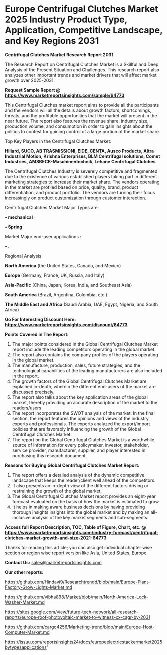 # Europe Centrifugal Clutches Market 2025 Industry Product Type, Application, Competitive Landscape, and Key Regions 2031

<strong>Centrifugal Clutches Market Research Report 2031</strong>

The Research Report on Centrifugal Clutches Market is a Skillful and Deep Analysis of the Present Situation and Challenges. This research report also analyzes other important trends and market drivers that will affect market growth over 2025-2031.

<strong>Request Sample Report @ <a href=https://www.marketreportsinsights.com/sample/64773>https://www.marketreportsinsights.com/sample/64773</a></strong>

This Centrifugal Clutches market report aims to provide all the participants and the vendors will all the details about growth factors, shortcomings, threats, and the profitable opportunities that the market will present in the near future. The report also features the revenue share, industry size, production volume, and consumption in order to gain insights about the politics to contest for gaining control of a large portion of the market share.

Top Key Players in the Centrifugal Clutches Market:

<strong>Hiliard, SUCO, AB TRASMISSIONI, EIDE, CENTA, Ausco Products, Altra Industrial Motion, Krishna Enterprises, BLM Centrifugal solutions, Comet Industries, AMSBECK-Maschinentechnik, Lehane Centrifugal Clutches</strong>

The Centrifugal Clutches Industry is severely competitive and fragmented due to the existence of various established players taking part in different marketing strategies to increase their market share. The vendors operating in the market are profiled based on price, quality, brand, product differentiation, and product portfolio. The vendors are turning their focus increasingly on product customization through customer interaction.

Centrifugal Clutches Market Major Types are:

<strong>• mechanical

• Spring</strong>

Market Major end-user applications :

<strong>• .</strong>

Regional Analysis

</u><strong><b>North America</b></strong> (the United States, Canada, and Mexico)

<strong><b>Europe </b></strong>(Germany, France, UK, Russia, and Italy)

<strong><b>Asia-Pacific</b></strong> (China, Japan, Korea, India, and Southeast Asia)

<strong><b>South America</b></strong> (Brazil, Argentina, Colombia, etc.)

<strong><b>The Middle East and Africa</b></strong> (Saudi Arabia, UAE, Egypt, Nigeria, and South Africa)

<strong>Go For Interesting Discount Here: <a href=https://www.marketreportsinsights.com/discount/64773>https://www.marketreportsinsights.com/discount/64773</a></strong>

<strong>Points Covered in The Report:</strong>
<ol>
  <li>The major points considered in the Global Centrifugal Clutches Market report include the leading competitors operating in the global market.</li>
  <li>The report also contains the company profiles of the players operating in the global market.</li>
  <li>The manufacture, production, sales, future strategies, and the technological capabilities of the leading manufacturers are also included in the report.</li>
  <li>The growth factors of the Global Centrifugal Clutches Market are explained in-depth, wherein the different end-users of the market are discussed precisely.</li>
  <li>The report also talks about the key application areas of the global market, thereby providing an accurate description of the market to the readers/users.</li>
  <li>The report incorporates the SWOT analysis of the market. In the final section, the report features the opinions and views of the industry experts and professionals. The experts analyzed the export/import policies that are favorably influencing the growth of the Global Centrifugal Clutches Market.</li>
  <li>The report on the Global Centrifugal Clutches Market is a worthwhile source of information for every policymaker, investor, stakeholder, service provider, manufacturer, supplier, and player interested in purchasing this research document.</li>
</ol>
<strong>Reasons for Buying Global Centrifugal Clutches Market Report:</strong>

<ol>
  <li>The report offers a detailed analysis of the dynamic competitive landscape that keeps the reader/client well ahead of the competitors.</li>
  <li>It also presents an in-depth view of the different factors driving or restraining the growth of the global market.</li>
  <li>The Global Centrifugal Clutches Market report provides an eight-year forecast evaluated on the basis of how the market is estimated to grow.</li>
  <li>It helps in making aware business decisions by having providing thorough insights insights into the global market and by making an all-inclusive analysis of the key market segments and sub-segments.</li>
</ol>
<strong>Access full Report Description, TOC, Table of Figure, Chart, etc. @ <a href=https://www.marketreportsinsights.com/industry-forecast/centrifugal-clutches-market-growth-and-size-2021-64773>https://www.marketreportsinsights.com/industry-forecast/centrifugal-clutches-market-growth-and-size-2021-64773</a></strong>


Thanks for reading this article; you can also get individual chapter wise section or region wise report version like Asia, United States, Europe.

<strong>Contact Us:</strong>
sales@marketreportsinsights.com

<strong>Our other reports:</strong>

<a href=https://github.com/Hindavi9/Researchtrendd/blob/main/Europe-Plant-Factory-Grow-Lights-Market.md>https://github.com/Hindavi9/Researchtrendd/blob/main/Europe-Plant-Factory-Grow-Lights-Market.md</a>

<a href=https://github.com/vibha898/Market/blob/main/North-America-Lock-Washer-Market.md>https://github.com/vibha898/Market/blob/main/North-America-Lock-Washer-Market.md</a>

<a href=https://sites.google.com/view/future-tech-network/all-research-reports/europe-roof-photovoltaic-market-to-witness-xx-cagr-by-2031>https://sites.google.com/view/future-tech-network/all-research-reports/europe-roof-photovoltaic-market-to-witness-xx-cagr-by-2031</a>

<a href=https://github.com/cargo4256/Marketing-trend/blob/main/Europe-Host-Computer-Market.md>https://github.com/cargo4256/Marketing-trend/blob/main/Europe-Host-Computer-Market.md</a>

<a href=https://issuu.com/reportsinsights24/docs/europeelectricstackermarket2025bytypesapplications>https://issuu.com/reportsinsights24/docs/europeelectricstackermarket2025bytypesapplications</a>"
